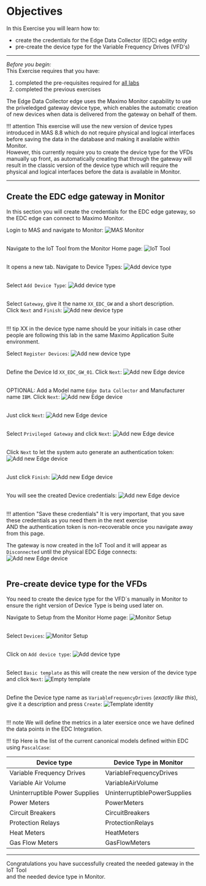# Objectives
In this Exercise you will learn how to:

* create the credentials for the Edge Data Collector (EDC) edge entity
* pre-create the device type for the Variable Frequency Drives (VFD's)

---
*Before you begin:*  
This Exercise requires that you have:

1. completed the pre-requisites required for [all labs](prereqs.md)
2. completed the previous exercises
 
The Edge Data Collector edge uses the Maximo Monitor capability to use the priveledged gateway device type, which enables the automatic creation of new devices when data is delivered from the gateway on behalf of them.

!!! attention
    This exercise will use the new version of device types introduced in MAS 8.8 which do not require physical and logical interfaces before saving the data in the database and making it available within Monitor.</br>
    However, this currently require you to create the device type for the VFDs manually up front, as automatically creating that through the gateway will result in the classic version of the device type which will require the physical and logical interfaces before the data is available in Monitor.



---
##  Create the EDC edge gateway in Monitor

In this section you will create the credentials for the EDC edge gateway, so the EDC edge can connect to Maximo Monitor.</br>

Login to MAS and navigate to Monitor:
![MAS Monitor](img/monitor_devices_01.png)</br></br>

Navigate to the IoT Tool from the Monitor Home page:
![IoT Tool](img/monitor_devices_10.png)</br></br>

It opens a new tab. Navigate to Device Types:
![Add device type](img/monitor_devices_11.png)</br></br>

Select `Add Device Type`:
![Add device type](img/monitor_devices_12.png)</br></br>

Select `Gateway`, give it the name `XX_EDC_GW` and a short description.</br>
Click `Next` and `Finish`:
![Add new device type](img/monitor_devices_13.png)</br></br>

!!! tip
    XX in the device type name should be your initials in case other people are following this lab in the same Maximo Application Suite environment.</br>


Select `Register Devices`:
![Add new device type](img/monitor_devices_14.png)</br></br>

Define the Device Id `XX_EDC_GW_01`. Click `Next`:
![Add new Edge device](img/monitor_devices_15.png)</br></br>

OPTIONAL: Add a Model name `Edge Data Collector` and Manufacturer name `IBM`. Click `Next`:
![Add new Edge device](img/monitor_devices_16.png)</br></br>

Just click `Next`:
![Add new Edge device](img/monitor_devices_17.png)</br></br>

Select `Privileged Gateway` and click `Next`:
![Add new Edge device](img/monitor_devices_18.png)</br></br>

Click `Next` to let the system auto generate an authentication token:
![Add new Edge device](img/monitor_devices_19.png)</br></br>

Just click `Finish`:
![Add new Edge device](img/monitor_devices_20.png)</br></br>

You will see the created Device credentials:
![Add new Edge device](img/monitor_devices_21.png)</br></br>


!!! attention "Save these credentials"
    It is very important, that you save these credentials as you need them in the next exercise</br>
    AND the authentication token is non-recoverable once you navigate away from this page. 

The gateway is now created in the IoT Tool and it will appear as `Disconnected` until the physical EDC Edge connects:
![Add new Edge device](img/monitor_devices_22.png)</br></br>

##  Pre-create device type for the VFDs

You need to create the device type for the VFD´s manually in Monitor to ensure the right version of Device Type is being used later on.</br>

Navigate to Setup from the Monitor Home page:
![Monitor Setup](img/monitor_devices_02.png)</br></br>

Select `Devices`:
![Monitor Setup](img/monitor_devices_03.png)</br></br>

Click on `Add device type`:
![Add device type](img/monitor_devices_04.png)</br></br>

Select `Basic template` as this will create the new version of the device type and click `Next`:
![Empty template](img/monitor_devices_05.png)</br></br>

Define the Device type name as `VariableFrequencyDrives` (*exactly like this*), give it a description and press `Create`:
![Template identity](img/monitor_devices_06.png)</br></br>

!!! note
    We will define the metrics in a later exersice once we have defined the data points in the EDC Integration.</br>


!!! tip
    Here is the list of the current canonical models defined within EDC using `PascalCase`: </br>
    <table>
    <thead>
    <tr>
        <th>Device type</th>
        <th>Device Type in Monitor</th>
    </tr>
    </thead>
    <tbody>
    <tr>
        <td>Variable Frequency Drives</td>
        <td>VariableFrequencyDrives</td>
    </tr>
    <tr>
        <td>Variable Air Volume</td>
        <td>VariableAirVolume</td>
    </tr>
    <tr>
        <td>Uninterruptible Power Supplies</td>
        <td>UninterruptiblePowerSupplies</td>
    </tr>
    <tr>
        <td>Power Meters</td>
        <td>PowerMeters</td>
    </tr>
    <tr>
        <td>Circuit Breakers</td>
        <td>CircuitBreakers</td>
    </tr>
    <tr>
        <td>Protection Relays</td>
        <td>ProtectionRelays</td>
    </tr>
    <tr>
        <td>Heat Meters</td>
        <td>HeatMeters</td>
    </tr>
    <tr>
        <td>Gas Flow Meters</td>
        <td>GasFlowMeters</td>
    </tr>
    </tbody>
    </table>


---
Congratulations you have successfully created the needed gateway in the IoT Tool </br>
and the needed device type in Monitor.</br>
